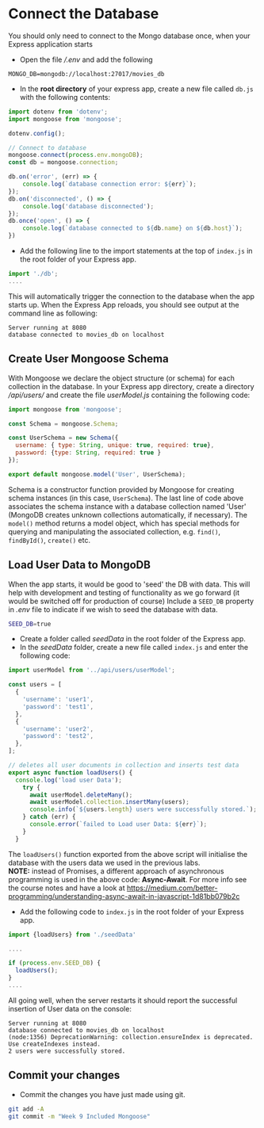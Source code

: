 # Connect the Database

You should only need to connect to the Mongo database once, when your Express application starts

- Open the file */.env* and add the following
```
MONGO_DB=mongodb://localhost:27017/movies_db
```


+ In the **root directory** of your express app, create a new file called ``db.js`` with the following contents:

```javascript
import dotenv from 'dotenv';
import mongoose from 'mongoose';

dotenv.config();

// Connect to database
mongoose.connect(process.env.mongoDB);
const db = mongoose.connection;

db.on('error', (err) => {
    console.log(`database connection error: ${err}`);
});
db.on('disconnected', () => {
    console.log('database disconnected');
});
db.once('open', () => {
    console.log(`database connected to ${db.name} on ${db.host}`);
})
```

+ Add the following line to the import statements at the top of ``index.js`` in the root folder of your Express app.

~~~javascript
import './db';
....
~~~

This will automatically trigger the connection to the database when the app starts up. 
When the Express App reloads, you should see output at the command line as following:

```
Server running at 8080
database connected to movies_db on localhost

```

## Create User Mongoose Schema

With Mongoose we declare the object structure (or schema) for each collection in the database. In your Express app directory, create a directory */api/users/* and create the file *userModel.js* containing the following code:

```javascript
import mongoose from 'mongoose';

const Schema = mongoose.Schema;

const UserSchema = new Schema({
  username: { type: String, unique: true, required: true},
  password: {type: String, required: true }
});

export default mongoose.model('User', UserSchema);
```

Schema is a constructor function provided by Mongoose for creating schema instances (in this case, ``UserSchema``). The last line of code above associates the schema instance with a database collection named 'User' (MongoDB creates unknown collections automatically, if necessary). The ``model()`` method returns a model object, which has special methods for querying and manipulating the associated collection, e.g. ``find()``, ``findById()``, ``create()`` etc.

## Load User Data to MongoDB

When the app starts, it would be good to 'seed' the DB with data. This will help with development and testing of functionality as we go forward (it would be switched off for production of course) 
Include a ``SEED_DB`` property in *.env* file to indicate if we wish to seed the database with data. 

```bash
SEED_DB=true
```

+ Create a folder called *seedData* in the root folder of the Express app.
+ In the *seedData* folder, create a new file called ``index.js``  and enter the following code:

```javascript
import userModel from '../api/users/userModel';

const users = [
  {
    'username': 'user1',
    'password': 'test1',
  },
  {
    'username': 'user2',
    'password': 'test2',
  },
];

// deletes all user documents in collection and inserts test data
export async function loadUsers() {
  console.log('load user Data');
    try {
      await userModel.deleteMany();
      await userModel.collection.insertMany(users);
      console.info(`${users.length} users were successfully stored.`);
    } catch (err) {
      console.error(`failed to Load user Data: ${err}`);
    }
  }
```

The ``loadUsers()`` function exported from the above script will initialise the database with the users data we used in the previous labs.  
**NOTE:** instead of Promises, a different approach of asynchronous programming is used in the above code: **Async-Await**. For more info see the course notes and have a look at https://medium.com/better-programming/understanding-async-await-in-javascript-1d81bb079b2c

+ Add the following code to ``index.js`` in the root folder of your Express app.

```javascript
import {loadUsers} from './seedData'

....

if (process.env.SEED_DB) {
  loadUsers();
}
....
```

All going well, when the server restarts it should report the successful insertion of User data on the console: 

```
Server running at 8080
database connected to movies_db on localhost
(node:1356) DeprecationWarning: collection.ensureIndex is deprecated. Use createIndexes instead.
2 users were successfully stored.
```

## Commit your changes

- Commit the changes you have just made using git.

~~~bash
git add -A
git commit -m "Week 9 Included Mongoose"
~~~
